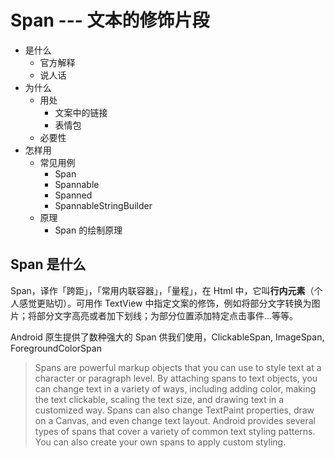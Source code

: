 # Span --- 文本的修饰片段
* 是什么
    * 官方解释
    * 说人话
* 为什么
    * 用处
        * 文案中的链接
        * 表情包
    * 必要性
* 怎样用
    * 常见用例
        * Span
        * Spannable
        * Spanned
        * SpannableStringBuilder
    * 原理
        * Span 的绘制原理
## Span 是什么

Span，译作「跨距」，「常用内联容器」，「量程」，在 Html 中，它叫**行内元素**（个人感觉更贴切）。可用作 TextView 中指定文案的修饰，例如将部分文字转换为图片；将部分文字高亮或者加下划线；为部分位置添加特定点击事件...等等。

Android 原生提供了数种强大的 Span 供我们使用，ClickableSpan, ImageSpan, ForegroundColorSpan

> Spans are powerful markup objects that you can use to style text at a character or paragraph level. By attaching spans to text objects, you can change text in a variety of ways, including adding color, making the text clickable, scaling the text size, and drawing text in a customized way. Spans can also change TextPaint properties, draw on a Canvas, and even change text layout.
> Android provides several types of spans that cover a variety of common text styling patterns. You can also create your own spans to apply custom styling.